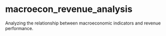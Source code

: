 # macroecon_revenue_analysis
Analyzing the relationship between macroeconomic indicators and revenue performance.
